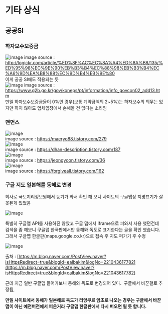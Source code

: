 # 기타 상식
## 공공SI
### 하자보수보증금
![image](https://user-images.githubusercontent.com/44331989/136487601-d6a48bd9-c886-46b0-8ad6-f4c37af7ac30.png)
image source : http://logickr.com/article/%ED%8F%AC%EC%8A%A4%ED%8A%B8/135/%ED%95%98%EC%9E%90%EB%B3%B4%EC%88%98%EB%B3%B4%EC%A6%9D%EA%B8%88%EC%9D%B4%EB%9E%80 <br>
이게 공공 SI에도 적용되는 듯 <br>
![image](https://user-images.githubusercontent.com/44331989/136487750-e7a94c0b-27b0-462e-bcb4-da090c552079.png)
image source : https://www.g2b.go.kr/gov/koneps/pt/information/info_govcon02_add13.htm <br>
만일 하자보수보증금율이 0%인 경우(보통 계약금액의 2~5%)는 하자보수의 의무는 있지만 하지 않아도 업체입장에서 손해볼 건 없다는 소리임 <br>

### 맨먼스
![image](https://user-images.githubusercontent.com/44331989/138216219-28109f42-a5ef-4c7c-a3aa-452ea99504e0.png) <br>
image source : https://maeryo88.tistory.com/279 <br>
![image](https://user-images.githubusercontent.com/44331989/138216398-e49eb2b9-8c83-42d8-95bb-ea825d9ce289.png) <br>
image source : https://dhan-description.tistory.com/187 <br>
![image](https://user-images.githubusercontent.com/44331989/138216575-8b0dcea4-b989-4c62-b69a-15428bc053d6.png) <br>
image source : https://jeongyoon.tistory.com/36 <br>
![image](https://user-images.githubusercontent.com/44331989/138217529-46caa2f7-a5ac-4a0e-9165-21ac8415fb61.png) <br>
image source : https://forgiveall.tistory.com/162 <br>
 



### 구글 지도 일본해를 동해로 변경
회사로 국토지리정보원에서 등기가 와서 확인 해 보니
사이트의 구글맵상 지명표기가 잘못된게 있었음

![image](https://user-images.githubusercontent.com/44331989/142617842-2d69a634-593b-48ab-8131-aa7c478cafd0.png) <br>

특별히 구글맵 API를 사용하진 않았고 구글 맵에서 iframe으로 퍼와서 사용 했던건데
검색을 좀 해보니 구글맵 한국판에서만 동해와 독도로 표기한다는 글을 확인 했습니다.
그래서 구글맵 한글판(maps.google.co.kr)으로 접속 후 지도 퍼가기 후 수정

![image](https://user-images.githubusercontent.com/44331989/142617869-814b7183-a820-4a2c-b812-3ba1d585f897.png) <br>

출처 : [https://m.blog.naver.com/PostView.naver?isHttpsRedirect=true&blogId=ealbakim&logNo=221043617782](https://m.blog.naver.com/PostView.naver?isHttpsRedirect=true&blogId=ealbakim&logNo=221043617782) <br>


근데 지금 일반 구글맵 들어가보니 동해와 독도로 변경되어 있다. 
구글에서 바꾼걸로 추정됨,

**만일 사이트에서 동해가 일본해로 독도가 리앙쿠르 암초로 나오는 경우는 구글에서 바꾼 맵이 아닌 예전버전에서 퍼온거라**
**구글맵 한글판에서 다시 퍼오면 될 듯 합니다.**
